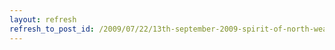 ```yaml
---
layout: refresh
refresh_to_post_id: /2009/07/22/13th-september-2009-spirit-of-north-weald-community-day-fly-in
---
```

